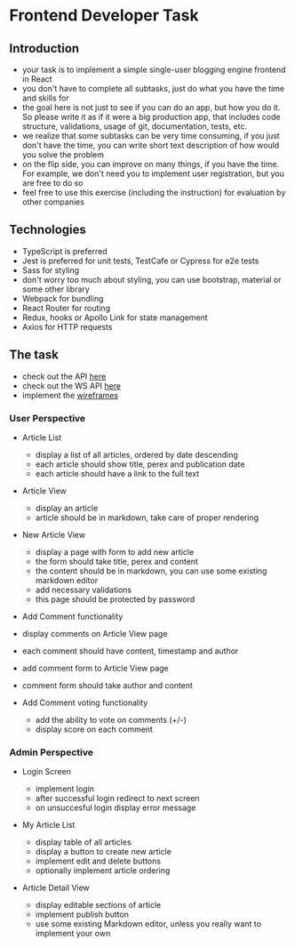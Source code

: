 # Frontend Developer Task

## Introduction

- your task is to implement a simple single-user blogging engine frontend in React
- you don't have to complete all subtasks, just do what you have the time and skills for
- the goal here is not just to see if you can do an app, but how you do it. So please write it as if it were a big production app, that includes code structure, validations, usage of git, documentation, tests, etc.
- we realize that some subtasks can be very time consuming, if you just don't have the time, you can write short text description of how would you solve the problem
- on the flip side, you can improve on many things, if you have the time. For example, we don't need you to implement user registration, but you are free to do so
- feel free to use this exercise (including the instruction) for evaluation by other companies

## Technologies

- TypeScript is preferred
- Jest is preferred for unit tests, TestCafe or Cypress for e2e tests
- Sass for styling
- don't worry too much about styling, you can use bootstrap, material or some other library
- Webpack for bundling
- React Router for routing
- Redux, hooks or Apollo Link for state management
- Axios for HTTP requests

## The task


- check out the API [here](api.yml)
- check out the WS API [here](ws.json)
- implement the [wireframes](https://www.figma.com/file/y5ys3jnMFl4Zcse9BZt0GZ/Digitoo-fe-task?node-id=2%3A2)

### User Perspective

- Article List

  - display a list of all articles, ordered by date descending
  - each article should show title, perex and publication date
  - each article should have a link to the full text

- Article View

  - display an article
  - article should be in markdown, take care of proper rendering

- New Article View

  - display a page with form to add new article
  - the form should take title, perex and content
  - the content should be in markdown, you can use some existing markdown editor
  - add necessary validations
  - this page should be protected by password

- Add Comment functionality
- display comments on Article View page
- each comment should have content, timestamp and author
- add comment form to Article View page
- comment form should take author and content

- Add Comment voting functionality
  - add the ability to vote on comments (+/-)
  - display score on each comment

### Admin Perspective

- Login Screen

  - implement login
  - after successful login redirect to next screen
  - on unsuccesful login display error message

- My Article List

  - display table of all articles
  - display a button to create new article
  - implement edit and delete buttons
  - optionally implement article ordering

- Article Detail View

  - display editable sections of article
  - implement publish button
  - use some existing Markdown editor, unless you really want to implement your own
